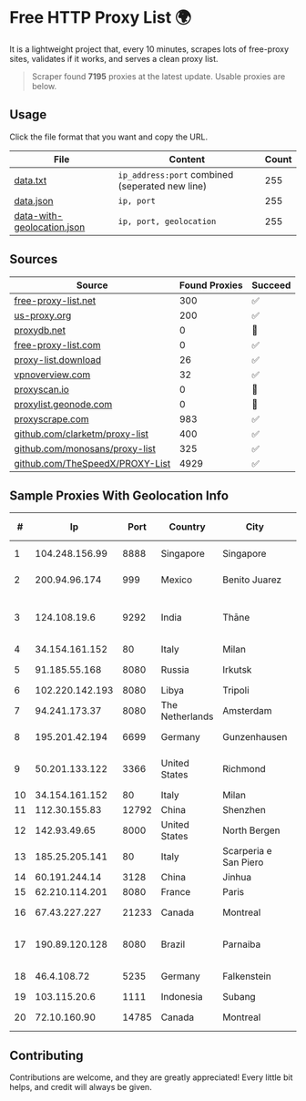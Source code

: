 
# Free HTTP Proxy List 🌍

It is a lightweight project that, every 10 minutes, scrapes lots of free-proxy sites, validates if it works, and serves a clean proxy list.


> Scraper found **7195** proxies at the latest update. Usable proxies are below.

## Usage

Click the file format that you want and copy the URL.


|File|Content|Count|
|----|-------|-----|
|[data.txt](https://raw.githubusercontent.com/themiralay/Proxy-List-World/master/data.txt)|`ip_address:port` combined (seperated new line)|255|
|[data.json](https://raw.githubusercontent.com/themiralay/Proxy-List-World/master/data.json)|`ip, port`|255|
|[data-with-geolocation.json](https://raw.githubusercontent.com/themiralay/Proxy-List-World/master/data-with-geolocation.json)|`ip, port, geolocation`|255|

## Sources

|Source|Found Proxies|Succeed|
|------|-------------|-------|
|[free-proxy-list.net](https://free-proxy-list.net)|300|✅|
|[us-proxy.org](https://www.us-proxy.org)|200|✅|
|[proxydb.net](http://proxydb.net)|0|🚫|
|[free-proxy-list.com](https://free-proxy-list.com/?page=&port=&type%5B%5D=http&type%5B%5D=https&up_time=0&search=Search)|0|✅|
|[proxy-list.download](https://www.proxy-list.download/HTTP)|26|✅|
|[vpnoverview.com](https://vpnoverview.com/privacy/anonymous-browsing/free-proxy-servers)|32|✅|
|[proxyscan.io](https://www.proxyscan.io)|0|🚫|
|[proxylist.geonode.com](https://proxylist.geonode.com/api/proxy-list?limit=300&page=1&sort_by=lastChecked&sort_type=desc&protocols=http,https)|0|🚫|
|[proxyscrape.com](https://api.proxyscrape.com/v2/?request=displayproxies&protocol=http&timeout=10000&country=all&ssl=all&anonymity=all)|983|✅|
|[github.com/clarketm/proxy-list](https://raw.githubusercontent.com/clarketm/proxy-list/master/proxy-list-raw.txt)|400|✅|
|[github.com/monosans/proxy-list](https://raw.githubusercontent.com/monosans/proxy-list/main/proxies/http.txt)|325|✅|
|[github.com/TheSpeedX/PROXY-List](https://raw.githubusercontent.com/TheSpeedX/PROXY-List/master/http.txt)|4929|✅|


## Sample Proxies With Geolocation Info

|#|Ip|Port|Country|City|Internet Service Provider|
|-|--|----|-------|----|-------------------------|
|1|104.248.156.99|8888|Singapore|Singapore|DigitalOcean, LLC|
|2|200.94.96.174|999|Mexico|Benito Juarez|Alestra, S. de R.L. de C.V.|
|3|124.108.19.6|9292|India|Thāne|Advantus Corporate Infoserv Private Ltd|
|4|34.154.161.152|80|Italy|Milan|Google LLC|
|5|91.185.55.168|8080|Russia|Irkutsk|Delovaya Set' - Irkutsk|
|6|102.220.142.193|8080|Libya|Tripoli|BSISP Network|
|7|94.241.173.37|8080|The Netherlands|Amsterdam|TimeWeb Ltd.|
|8|195.201.42.194|6699|Germany|Gunzenhausen|Hetzner Online GmbH|
|9|50.201.133.122|3366|United States|Richmond|Comcast Cable Communications, LLC|
|10|34.154.161.152|80|Italy|Milan|Google LLC|
|11|112.30.155.83|12792|China|Shenzhen|China Mobile|
|12|142.93.49.65|8000|United States|North Bergen|DigitalOcean, LLC|
|13|185.25.205.141|80|Italy|Scarperia e San Piero|Servereasy Italy|
|14|60.191.244.14|3128|China|Jinhua|Chinanet|
|15|62.210.114.201|8080|France|Paris|Online SAS|
|16|67.43.227.227|21233|Canada|Montreal|GloboTech Communications|
|17|190.89.120.128|8080|Brazil|Parnaiba|Rede Ultraconecta NET Ltda|
|18|46.4.108.72|5235|Germany|Falkenstein|Hetzner Online GmbH|
|19|103.115.20.6|1111|Indonesia|Subang|PMYNET|
|20|72.10.160.90|14785|Canada|Montreal|GloboTech Communications|



## Contributing

Contributions are welcome, and they are greatly appreciated! Every
little bit helps, and credit will always be given.

